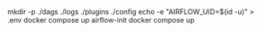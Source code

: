 # 
mkdir -p ./dags ./logs ./plugins ./config
echo -e "AIRFLOW_UID=$(id -u)" > .env
docker compose up airflow-init
docker compose up
